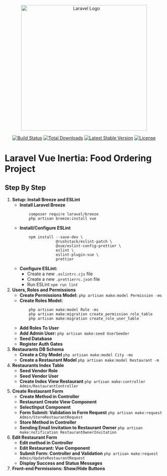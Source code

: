 <p align="center"><a href="https://laravel.com" target="_blank"><img src="https://raw.githubusercontent.com/laravel/art/master/logo-lockup/5%20SVG/2%20CMYK/1%20Full%20Color/laravel-logolockup-cmyk-red.svg" width="400" alt="Laravel Logo"></a></p>

<p align="center">
<a href="https://github.com/laravel/framework/actions"><img src="https://github.com/laravel/framework/workflows/tests/badge.svg" alt="Build Status"></a>
<a href="https://packagist.org/packages/laravel/framework"><img src="https://img.shields.io/packagist/dt/laravel/framework" alt="Total Downloads"></a>
<a href="https://packagist.org/packages/laravel/framework"><img src="https://img.shields.io/packagist/v/laravel/framework" alt="Latest Stable Version"></a>
<a href="https://packagist.org/packages/laravel/framework"><img src="https://img.shields.io/packagist/l/laravel/framework" alt="License"></a>
</p>

# Laravel Vue Inertia: Food Ordering Project

## Step By Step

1. **Setup: Install Breeze and ESLint**
    - **Install Laravel Breeze**
        ```
            composer require laravel/breeze
            php artisan breeze:install vue
        ```
    - **Install/Configure ESLint**
        ```
            npm install --save-dev \
                        @rushstack/eslint-patch \
                        @vue/eslint-config-prettier \
                        eslint \
                        eslint-plugin-vue \
                        prettier
        ```
    - **Configure ESLint:**
      - Create a new `.eslintrc.cjs` file
      - Create a new `.prettierrc.jso`n file
      - Run ESLint `npm run lint`
2. **Users, Roles and Permissions**
    - **Create Permissions Model:** `php artisan make:model Permission -ms`
    - **Create Roles Model:**
        ```
            php artisan make:model Role -ms
            php artisan make:migration create_permission_role_table
            php artisan make:migration create_role_user_table
        ```
    - **Add Roles To User**
    - **Add Admin User:** `php artisan make:seed UserSeeder`
    - **Seed Database**
    - **Register Auth Gates**
3. **Restaurants DB Schema**
    - **Create a City Model** `php artisan make:model City -ms`
    - **Create a Restaurant Model** `php artisan make:model Restaurant -m`
4. **Restaurants Index Table**
    - **Seed Vendor Role**
    - **Seed Vendor User**
    - **Create Index View Restaurant** `php artisan make:controller Admin/RestaurantController`
5. **Create Restaurant Form**
    - **Create Method in Controller**
    - **Restaurant Create View Component**
    - **SelectInput Component**
    - **Form Submit: Validation in Form Request** `php artisan make:request Admin/StoreRestaurantRequest`
    - **Store Method in Controller**
    - **Sending Email Invitation to Restaurant Owner** `php artisan make:notification RestaurantOwnerInvitation`
6. **Edit Restaurant Form**
    - **Edit method in Controller**
    - **Edit Restaurant: Vue Component**
    - **Submit Form: Controller and Validation** `php artisan make:request Admin/UpdateRestaurantRequest`
    - **Display Success and Status Messages**
7. **Front-end Permissions: Show/Hide Buttons**
